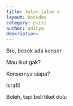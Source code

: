 ```yaml
---
title: Jalan-jalan 4
layout: bookdes
category: puisi
author: aditya
description: 
---
```


Bro, besok ada konser

Mau ikut gak?

Konsernya siapa?

Israfil

Boleh, tapi beli tiket dulu